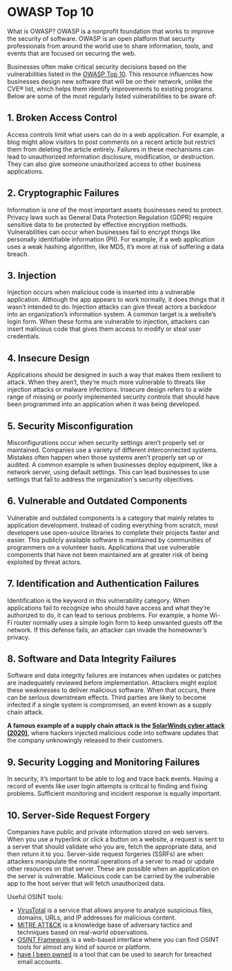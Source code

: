 # OWASP Top 10
What is OWASP?
OWASP is a nonprofit foundation that works to improve the security of software. OWASP is an open platform that security professionals from around the world use to share information, tools, and events that are focused on securing the web.



Businesses often make critical security decisions based on the vulnerabilities listed in the [OWASP Top 10](https://owasp.org/www-project-top-ten/). This resource influences how businesses design new software that will be on their network, unlike the CVE® list, which helps them identify improvements to existing programs. Below are some of the most regularly listed vulnerabilities to be aware of:

## 1. Broken Access Control
Access controls limit what users can do in a web application. For example, a blog might allow visitors to post comments on a recent article but restrict them from deleting the article entirely. Failures in these mechanisms can lead to unauthorized information disclosure, modification, or destruction. They can also give someone unauthorized access to other business applications.

## 2. Cryptographic Failures
Information is one of the most important assets businesses need to protect. Privacy laws such as General Data Protection Regulation (GDPR) require sensitive data to be protected by effective encryption methods. Vulnerabilities can occur when businesses fail to encrypt things like personally identifiable information (PII). For example, if a web application uses a weak hashing algorithm, like MD5, it’s more at risk of suffering a data breach.

## 3. Injection
Injection occurs when malicious code is inserted into a vulnerable application. Although the app appears to work normally, it does things that it wasn’t intended to do. Injection attacks can give threat actors a backdoor into an organization’s information system. A common target is a website’s login form. When these forms are vulnerable to injection, attackers can insert malicious code that gives them access to modify or steal user credentials.

## 4. Insecure Design
Applications should be designed in such a way that makes them resilient to attack. When they aren’t, they’re much more vulnerable to threats like injection attacks or malware infections. Insecure design refers to a wide range of missing or poorly implemented security controls that should have been programmed into an application when it was being developed.

## 5. Security Misconfiguration
Misconfigurations occur when security settings aren’t properly set or maintained. Companies use a variety of different interconnected systems. Mistakes often happen when those systems aren’t properly set up or audited. A common example is when businesses deploy equipment, like a network server, using default settings. This can lead businesses to use settings that fail to address the organization's security objectives.

## 6. Vulnerable and Outdated Components
Vulnerable and outdated components is a category that mainly relates to application development. Instead of coding everything from scratch, most developers use open-source libraries to complete their projects faster and easier. This publicly available software is maintained by communities of programmers on a volunteer basis. Applications that use vulnerable components that have not been maintained are at greater risk of being exploited by threat actors.

## 7. Identification and Authentication Failures
Identification is the keyword in this vulnerability category. When applications fail to recognize who should have access and what they’re authorized to do, it can lead to serious problems. For example, a home Wi-Fi router normally uses a simple login form to keep unwanted guests off the network. If this defense fails, an attacker can invade the homeowner’s privacy.

## 8. Software and Data Integrity Failures
Software and data integrity failures are instances when updates or patches are inadequately reviewed before implementation. Attackers might exploit these weaknesses to deliver malicious software. When that occurs, there can be serious downstream effects. Third parties are likely to become infected if a single system is compromised, an event known as a supply chain attack.

**A famous example of a supply chain attack is the [SolarWinds cyber attack (2020)](https://www.cnbc.com/2020/12/13/solarwinds-hack-what-you-need-to-know-about-the-russian-cyberattack.html)**, where hackers injected malicious code into software updates that the company unknowingly released to their customers.

## 9. Security Logging and Monitoring Failures
In security, it’s important to be able to log and trace back events. Having a record of events like user login attempts is critical to finding and fixing problems. Sufficient monitoring and incident response is equally important.

## 10. Server-Side Request Forgery
Companies have public and private information stored on web servers. When you use a hyperlink or click a button on a website, a request is sent to a server that should validate who you are, fetch the appropriate data, and then return it to you. Server-side request forgeries (SSRFs) are when attackers manipulate the normal operations of a server to read or update other resources on that server. These are possible when an application on the server is vulnerable. Malicious code can be carried by the vulnerable app to the host server that will fetch unauthorized data.


Useful OSINT tools:
* [VirusTotal](https://www.virustotal.com/gui/home/upload) is a service that allows anyone to analyze suspicious files, domains, URLs, and IP addresses for malicious content.
* [MITRE ATT&CK](https://attack.mitre.org/) is a knowledge base of adversary tactics and techniques based on real-world observations.
* [OSINT Framework](https://osintframework.com/) is a web-based interface where you can find OSINT tools for almost any kind of source or platform.
* [have I been pwned](https://haveibeenpwned.com/) is a tool that can be used to search for breached email accounts.

